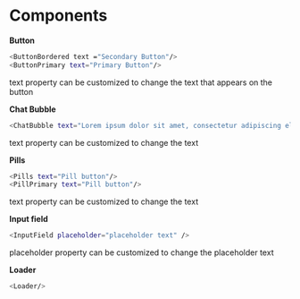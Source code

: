 # Components

**Button**

```sh
<ButtonBordered text ="Secondary Button"/>
<ButtonPrimary text="Primary Button"/>
```
text property can be customized to change the text that appears on the button


**Chat Bubble**

```sh
<ChatBubble text="Lorem ipsum dolor sit amet, consectetur adipiscing elit." />
```
text property can be customized to change the text


**Pills**

```sh
<Pills text="Pill button"/>
<PillPrimary text="Pill button"/>
```
text property can be customized to change the text


**Input field**

```sh
<InputField placeholder="placeholder text" />
```
placeholder property can be customized to change the placeholder text

**Loader**

```sh
<Loader/>
```







